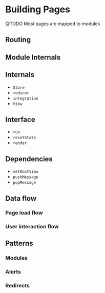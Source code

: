 # Building Pages

@TODO
Most pages are mapped to modules

## Routing

## Module Internals 

## Internals

* `Store`
* `reducer`
* `integration`
* `View`

## Interface

* `run`
* `resetState`
* `render`

## Dependencies

* `setRootView`
* `pushMessage`
* `popMessage`

## Data flow

### Page load flow

### User interaction flow

## Patterns

### Modules

### Alerts

### Redirects

